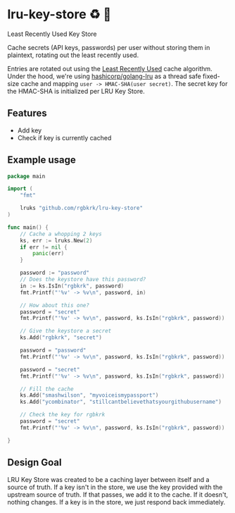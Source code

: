 # lru-key-store :recycle: :key:

Least Recently Used Key Store

Cache secrets (API keys, passwords) per user without storing them in plaintext, rotating out the least recently used.

Entries are rotated out using the [Least Recently Used](http://en.wikipedia.org/wiki/Cache_algorithms#LRU) cache algorithm. Under the hood, we're using [hashicorp/golang-lru](https://github.com/hashicorp/golang-lru) as a thread safe fixed-size cache and mapping `user -> HMAC-SHA(user secret)`. The secret key for the HMAC-SHA is initialized per LRU Key Store.

## Features

* Add key
* Check if key is currently cached

## Example usage

```go
package main

import (
	"fmt"

	lruks "github.com/rgbkrk/lru-key-store"
)

func main() {
	// Cache a whopping 2 keys
	ks, err := lruks.New(2)
	if err != nil {
		panic(err)
	}

	password := "password"
	// Does the keystore have this password?
	in := ks.IsIn("rgbkrk", password)
	fmt.Printf("'%v' -> %v\n", password, in)

	// How about this one?
	password = "secret"
	fmt.Printf("'%v' -> %v\n", password, ks.IsIn("rgbkrk", password))

	// Give the keystore a secret
	ks.Add("rgbkrk", "secret")

	password = "password"
	fmt.Printf("'%v' -> %v\n", password, ks.IsIn("rgbkrk", password))

	password = "secret"
	fmt.Printf("'%v' -> %v\n", password, ks.IsIn("rgbkrk", password))

	// Fill the cache
	ks.Add("smashwilson", "myvoiceismypassport")
	ks.Add("ycombinator", "stillcantbelievethatsyourgithubusername")

	// Check the key for rgbkrk
	password = "secret"
	fmt.Printf("'%v' -> %v\n", password, ks.IsIn("rgbkrk", password))

}
```

## Design Goal

LRU Key Store was created to be a caching layer between itself and a source of truth. If a key isn't in the store, we use the key provided with the upstream source of truth. If that passes, we add it to the cache. If it doesn't, nothing changes. If a key is in the store, we just respond back immediately.
